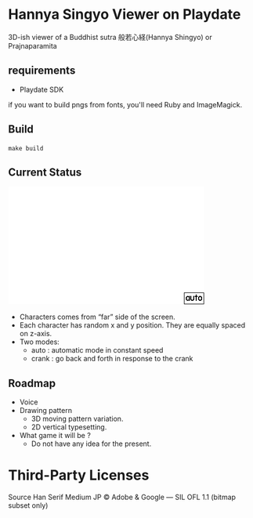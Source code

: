 # Hannya Singyo Viewer on Playdate

3D-ish viewer of a Buddhist sutra 般若心経(Hannya Shingyo) or Prajnaparamita

## requirements

* Playdate SDK

if you want to build pngs from fonts, you'll need Ruby and ImageMagick.

## Build

```
make build
```

## Current Status

![screen-shot](./screen-shot.gif)

* Characters comes from “far” side of the screen.
* Each character has random x and y position. They are equally spaced on z-axis.
* Two modes:
  * auto : automatic mode in constant speed
  * crank : go back and forth in response to the crank

## Roadmap

* Voice
* Drawing pattern
  * 3D moving pattern variation.
  * 2D vertical typesetting.
* What game it will be ?
  * Do not have any idea for the present.

# Third-Party Licenses

Source Han Serif Medium JP © Adobe & Google — SIL OFL 1.1 (bitmap subset only)

